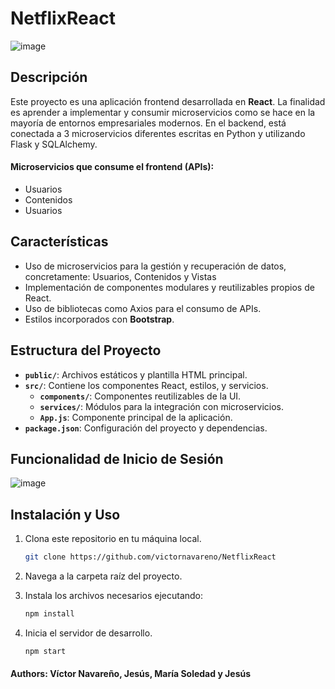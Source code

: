 # NetflixReact
![image](https://github.com/user-attachments/assets/e19a65fb-e738-4044-b64c-5c295c8756bf)


## Descripción

Este proyecto es una aplicación frontend desarrollada en **React**. La finalidad es aprender a implementar y consumir microservicios como se hace en la mayoría de entornos empresariales modernos. En el backend, está conectada a 3 microservicios diferentes escritas en Python y utilizando Flask y SQLAlchemy.

#### Microservicios que consume el frontend (APIs):
- Usuarios
- Contenidos
- Usuarios

## Características

- Uso de microservicios para la gestión y recuperación de datos, concretamente: Usuarios, Contenidos y Vistas
- Implementación de componentes modulares y reutilizables propios de React.
- Uso de bibliotecas como Axios para el consumo de APIs.
- Estilos incorporados con **Bootstrap**.

## Estructura del Proyecto

- **`public/`**: Archivos estáticos y plantilla HTML principal.
- **`src/`**: Contiene los componentes React, estilos, y servicios.
  - **`components/`**: Componentes reutilizables de la UI.
  - **`services/`**: Módulos para la integración con microservicios.
  - **`App.js`**: Componente principal de la aplicación.
- **`package.json`**: Configuración del proyecto y dependencias.

## Funcionalidad de Inicio de Sesión

![image](https://github.com/user-attachments/assets/273410e4-f0e0-4a14-9872-523c57e713a1)

## Instalación y Uso

1. Clona este repositorio en tu máquina local.
   ```bash
   git clone https://github.com/victornavareno/NetflixReact
3. Navega a la carpeta raíz del proyecto.
4. Instala los archivos necesarios ejecutando:

   ```bash
   npm install
5. Inicia el servidor de desarrollo.
   ```bash
   npm start

  #### Authors: Víctor Navareño, Jesús, María Soledad y Jesús 
